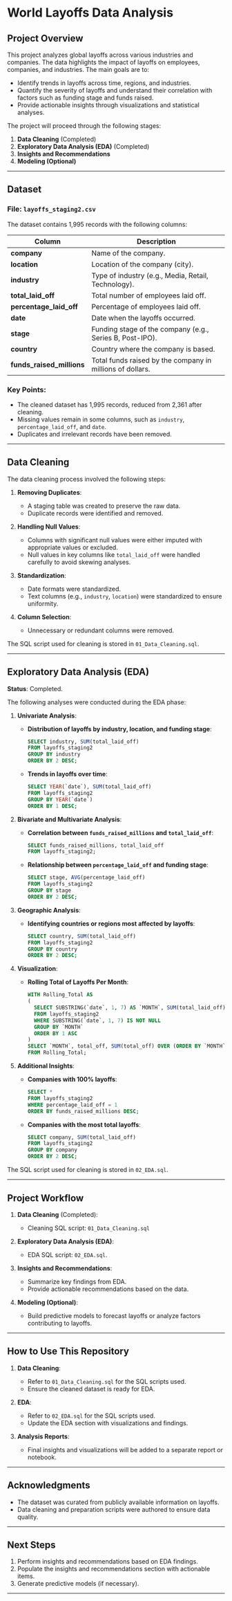 # World Layoffs Data Analysis

## Project Overview
This project analyzes global layoffs across various industries and companies. The data highlights the impact of layoffs on employees, companies, and industries. The main goals are to:

- Identify trends in layoffs across time, regions, and industries.
- Quantify the severity of layoffs and understand their correlation with factors such as funding stage and funds raised.
- Provide actionable insights through visualizations and statistical analyses.

The project will proceed through the following stages:

1. **Data Cleaning** (Completed)
2. **Exploratory Data Analysis (EDA)** (Completed)
3. **Insights and Recommendations**
4. **Modeling (Optional)**

---

## Dataset

### File: `layoffs_staging2.csv`

The dataset contains 1,995 records with the following columns:

| Column                 | Description                                                                 |
|------------------------|-----------------------------------------------------------------------------|
| **company**            | Name of the company.                                                       |
| **location**           | Location of the company (city).                                            |
| **industry**           | Type of industry (e.g., Media, Retail, Technology).                        |
| **total_laid_off**     | Total number of employees laid off.                                        |
| **percentage_laid_off**| Percentage of employees laid off.                                          |
| **date**               | Date when the layoffs occurred.                                            |
| **stage**              | Funding stage of the company (e.g., Series B, Post-IPO).                   |
| **country**            | Country where the company is based.                                        |
| **funds_raised_millions** | Total funds raised by the company in millions of dollars.                 |

### Key Points:
- The cleaned dataset has 1,995 records, reduced from 2,361 after cleaning.
- Missing values remain in some columns, such as `industry`, `percentage_laid_off`, and `date`.
- Duplicates and irrelevant records have been removed.

---

## Data Cleaning
The data cleaning process involved the following steps:

1. **Removing Duplicates**:
   - A staging table was created to preserve the raw data.
   - Duplicate records were identified and removed.

2. **Handling Null Values**:
   - Columns with significant null values were either imputed with appropriate values or excluded.
   - Null values in key columns like `total_laid_off` were handled carefully to avoid skewing analyses.

3. **Standardization**:
   - Date formats were standardized.
   - Text columns (e.g., `industry`, `location`) were standardized to ensure uniformity.

4. **Column Selection**:
   - Unnecessary or redundant columns were removed.

The SQL script used for cleaning is stored in `01_Data_Cleaning.sql`.

---

## Exploratory Data Analysis (EDA)
**Status**: Completed.

The following analyses were conducted during the EDA phase:

1. **Univariate Analysis**:
   - **Distribution of layoffs by industry, location, and funding stage**:
     ```sql
     SELECT industry, SUM(total_laid_off)
     FROM layoffs_staging2
     GROUP BY industry
     ORDER BY 2 DESC;
     ```

   - **Trends in layoffs over time**:
     ```sql
     SELECT YEAR(`date`), SUM(total_laid_off)
     FROM layoffs_staging2
     GROUP BY YEAR(`date`)
     ORDER BY 1 DESC;
     ```

2. **Bivariate and Multivariate Analysis**:
   - **Correlation between `funds_raised_millions` and `total_laid_off`**:
     ```sql
     SELECT funds_raised_millions, total_laid_off
     FROM layoffs_staging2;
     ```

   - **Relationship between `percentage_laid_off` and funding stage**:
     ```sql
     SELECT stage, AVG(percentage_laid_off)
     FROM layoffs_staging2
     GROUP BY stage
     ORDER BY 2 DESC;
     ```

3. **Geographic Analysis**:
   - **Identifying countries or regions most affected by layoffs**:
     ```sql
     SELECT country, SUM(total_laid_off)
     FROM layoffs_staging2
     GROUP BY country
     ORDER BY 2 DESC;
     ```

4. **Visualization**:
   - **Rolling Total of Layoffs Per Month**:
     ```sql
     WITH Rolling_Total AS
     (
       SELECT SUBSTRING(`date`, 1, 7) AS `MONTH`, SUM(total_laid_off) AS total_off
       FROM layoffs_staging2
       WHERE SUBSTRING(`date`, 1, 7) IS NOT NULL
       GROUP BY `MONTH`
       ORDER BY 1 ASC
     )
     SELECT `MONTH`, total_off, SUM(total_off) OVER (ORDER BY `MONTH`) AS rolling_total
     FROM Rolling_Total;
     ```

5. **Additional Insights**:
   - **Companies with 100% layoffs**:
     ```sql
     SELECT *
     FROM layoffs_staging2
     WHERE percentage_laid_off = 1
     ORDER BY funds_raised_millions DESC;
     ```

   - **Companies with the most total layoffs**:
     ```sql
     SELECT company, SUM(total_laid_off)
     FROM layoffs_staging2
     GROUP BY company
     ORDER BY 2 DESC;
     ```

The SQL script used for cleaning is stored in `02_EDA.sql`.

---

## Project Workflow
1. **Data Cleaning** (Completed):
   - Cleaning SQL script: `01_Data_Cleaning.sql`

2. **Exploratory Data Analysis (EDA)**:
   - EDA SQL script: `02_EDA.sql`.

3. **Insights and Recommendations**:
   - Summarize key findings from EDA.
   - Provide actionable recommendations based on the data.

4. **Modeling (Optional)**:
   - Build predictive models to forecast layoffs or analyze factors contributing to layoffs.

---

## How to Use This Repository

1. **Data Cleaning**:
   - Refer to `01_Data_Cleaning.sql` for the SQL scripts used.
   - Ensure the cleaned dataset is ready for EDA.

2. **EDA**:
   - Refer to `02_EDA.sql` for the SQL scripts used.
   - Update the EDA section with visualizations and findings.

3. **Analysis Reports**:
   - Final insights and visualizations will be added to a separate report or notebook.

---

## Acknowledgments
- The dataset was curated from publicly available information on layoffs.
- Data cleaning and preparation scripts were authored to ensure data quality.

---

## Next Steps
1. Perform insights and recommendations based on EDA findings.
2. Populate the insights and recommendations section with actionable items.
3. Generate predictive models (if necessary).

---

